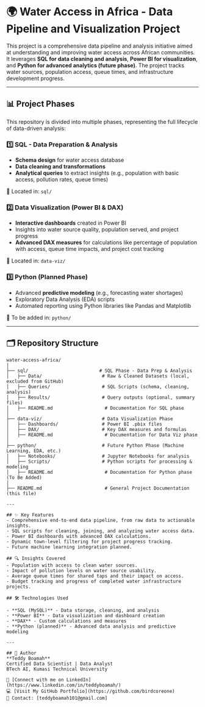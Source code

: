 # 🌍 Water Access in Africa - Data Pipeline and Visualization Project

This project is a comprehensive data pipeline and analysis initiative aimed at understanding and improving water access across African communities. It leverages **SQL for data cleaning and analysis**, **Power BI for visualization**, and **Python for advanced analytics (future phase)**. The project tracks water sources, population access, queue times, and infrastructure development progress.

---

## 📊 Project Phases

This repository is divided into multiple phases, representing the full lifecycle of data-driven analysis:

### 1️⃣ SQL - Data Preparation & Analysis
- **Schema design** for water access database
- **Data cleaning and transformations**
- **Analytical queries** to extract insights (e.g., population with basic access, pollution rates, queue times)

📂 Located in: `sql/`

### 2️⃣ Data Visualization (Power BI & DAX)
- **Interactive dashboards** created in Power BI
- Insights into water source quality, population served, and project progress
- **Advanced DAX measures** for calculations like percentage of population with access, queue time impacts, and project cost tracking

📂 Located in: `data-viz/`

### 3️⃣ Python (Planned Phase)
- Advanced **predictive modeling** (e.g., forecasting water shortages)
- Exploratory Data Analysis (EDA) scripts
- Automated reporting using Python libraries like Pandas and Matplotlib

📂 To be added in: `python/`

---

## 🗂️ Repository Structure

```text
water-access-africa/
│
├── sql/                          # SQL Phase - Data Prep & Analysis
│   ├── Data/                      # Raw & Cleaned Datasets (local, excluded from GitHub)
│   ├── Queries/                   # SQL Scripts (schema, cleaning, analysis)
│   ├── Results/                   # Query outputs (optional, summary files)
│   ├── README.md                   # Documentation for SQL phase
│
├── data-viz/                      # Data Visualization Phase
│   ├── Dashboards/                # Power BI .pbix files
│   ├── DAX/                       # Key DAX measures and formulas
│   ├── README.md                   # Documentation for Data Viz phase
│
├── python/                        # Future Python Phase (Machine Learning, EDA, etc.)
│   ├── Notebooks/                 # Jupyter Notebooks for analysis
│   ├── Scripts/                   # Python scripts for processing & modeling
│   ├── README.md                   # Documentation for Python phase (To Be Added)
│
├── README.md                       # General Project Documentation (this file)

---

## ✨ Key Features
- Comprehensive end-to-end data pipeline, from raw data to actionable insights.
- SQL scripts for cleaning, joining, and analyzing water access data.
- Power BI dashboards with advanced DAX calculations.
- Dynamic town-level filtering for project progress tracking.
- Future machine learning integration planned.

## 🔍 Insights Covered
- Population with access to clean water sources.
- Impact of pollution levels on water source usability.
- Average queue times for shared taps and their impact on access.
- Budget tracking and progress of completed water infrastructure projects.

## 🛠️ Technologies Used

- **SQL (MySQL)** - Data storage, cleaning, and analysis
- **Power BI** - Data visualization and dashboard creation
- **DAX** - Custom calculations and measures
- **Python (planned)** - Advanced data analysis and predictive modeling

---

## 👤 Author
**Teddy Boamah**  
Certified Data Scientist | Data Analyst  
BTech AI, Kumasi Technical University  

🔗 [Connect with me on LinkedIn](https://www.linkedin.com/in/teddyboamah/)  
💻 [Visit My GitHub Portfolio](https://github.com/birdcoreone)  
📧 Contact: [teddyboamah101@gmail.com]


